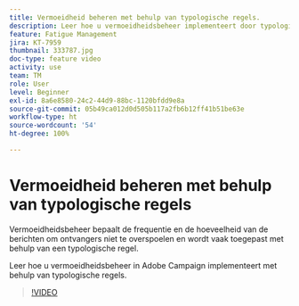 ```yaml
---
title: Vermoeidheid beheren met behulp van typologische regels.
description: Leer hoe u vermoeidheidsbeheer implementeert door typologische regels toe te passen.
feature: Fatigue Management
jira: KT-7959
thumbnail: 333787.jpg
doc-type: feature video
activity: use
team: TM
role: User
level: Beginner
exl-id: 8a6e8580-24c2-44d9-88bc-1120bfdd9e8a
source-git-commit: 05b49ca012d0d505b117a2fb6b12ff41b51be63e
workflow-type: ht
source-wordcount: '54'
ht-degree: 100%

---
```


# Vermoeidheid beheren met behulp van typologische regels

Vermoeidheidsbeheer bepaalt de frequentie en de hoeveelheid van de berichten om ontvangers niet te overspoelen en wordt vaak toegepast met behulp van een typologische regel.

Leer hoe u vermoeidheidsbeheer in Adobe Campaign implementeert met behulp van typologische regels.

>[!VIDEO](https://video.tv.adobe.com/v/333787?quality=12&learn=on)
